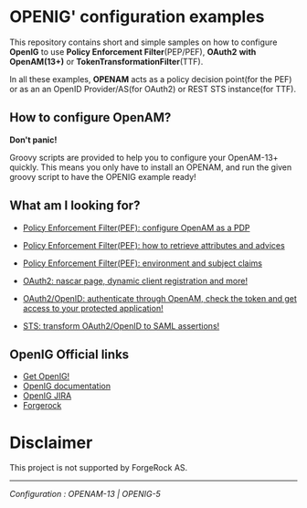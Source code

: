OPENIG' configuration examples
======

This repository contains short and simple samples on how to configure **OpenIG**
to use **Policy Enforcement Filter**(PEP/PEF), **OAuth2** **with OpenAM(13+)** or **TokenTransformationFilter**(TTF).

In all these examples, **OPENAM** acts as a policy decision point(for the PEF) or as an an OpenID Provider/AS(for OAuth2) or REST STS instance(for TTF).

How to configure OpenAM?
-----------------------------

**Don't panic!**

Groovy scripts are provided to help you to configure your OpenAM-13+ quickly. This means you only have to install an OPENAM,
and run the given groovy script to have the OPENIG example ready!
<br>

What am I looking for?
----------------------------- 

* [Policy Enforcement Filter(PEF): configure OpenAM as a PDP](https://github.com/openig-contrib/script-util-for-openig/tree/master/PEP/Setting_Up_OpenAM_As_A_PDP.groovy)
* [Policy Enforcement Filter(PEF): how to retrieve attributes and advices](https://github.com/openig-contrib/script-util-for-openig/tree/master/PEP/OPENIG-824)
* [Policy Enforcement Filter(PEF): environment and subject claims](https://github.com/openig-contrib/script-util-for-openig/tree/master/PEP/OPENIG-836)


* [OAuth2: nascar page, dynamic client registration and more!](https://github.com/openig-contrib/script-util-for-openig/tree/master/OAuth2/OPENIG-712) 
* [OAuth2/OpenID: authenticate through OpenAM, check the token and get access to your protected application!](https://github.com/openig-contrib/script-util-for-openig/tree/master/OAuth2/OPENIG-933)


* [STS: transform OAuth2/OpenID to SAML assertions!](https://github.com/openig-contrib/script-util-for-openig/tree/master/STS/TokenTransformationFilter)


OpenIG Official links
-----------------------------
* [Get OpenIG!](https://github.com/ForgeRock/openig)  
* [OpenIG documentation](https://forgerock.org/documentation/openig/)
* [OpenIG JIRA](https://bugster.forgerock.org/jira/browse/OPENIG)
* [Forgerock](https://www.forgerock.com/platform/identity-gateway/)


Disclaimer
=============

This project is not supported by ForgeRock AS.

----------

*Configuration : OPENAM-13 | OPENIG-5*
